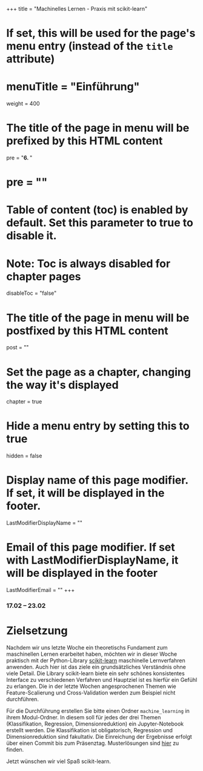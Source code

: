 +++
title = "Machinelles Lernen - Praxis mit scikit-learn"
# If set, this will be used for the page's menu entry (instead of the `title` attribute)
# menuTitle = "Einführung"
weight = 400
# The title of the page in menu will be prefixed by this HTML content
 pre = "<b>6. </b>"
# pre = "<i class='fab fa-github'></i>"
# Table of content (toc) is enabled by default. Set this parameter to true to disable it.
# Note: Toc is always disabled for chapter pages
disableToc = "false"

# The title of the page in menu will be postfixed by this HTML content
post = ""
# Set the page as a chapter, changing the way it's displayed
chapter = true
# Hide a menu entry by setting this to true
hidden = false
# Display name of this page modifier. If set, it will be displayed in the footer.
LastModifierDisplayName = ""
# Email of this page modifier. If set with LastModifierDisplayName, it will be displayed in the footer
LastModifierEmail = ""
+++


### 17.02 – 23.02

# Zielsetzung

Nachdem wir uns letzte Woche ein theoretischs Fundament zum
maschinellen Lernen erarbeitet haben, möchten wir in dieser Woche
praktisch mit der Python-Library
[scikit-learn](https://scikit-learn.org) maschinelle Lernverfahren
anwenden. Auch hier ist das ziele ein grundsätzliches Verständnis ohne
viele Detail. Die Library scikit-learn biete ein sehr schönes
konsistentes Interface zu verschiedenen Verfahren und Hauptziel ist es
hierfür ein Gefühl zu erlangen. Die in der letzte Wochen
angesprochenen Themen wie Feature-Scalierung und Cross-Validation
werden zum Beispiel nicht durchführen.

Für die Durchführung erstellen Sie bitte einen Ordner
`machine_learning` in ihrem Modul-Ordner. In diesem soll für jedes
der drei Themen (Klassifikation, Regression, Dimensionreduktion) ein
Jupyter-Notebook erstellt werden. Die Klassifikation ist
obligatorisch, Regression und Dimensionreduktion sind fakultativ. Die
Einreichung der Ergebnisse erfolgt über einen Commit bis zum
Präsenztag. Musterlösungen sind [hier](./solutions) zu finden.

Jetzt wünschen wir viel Spaß scikit-learn.
